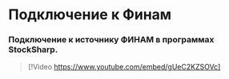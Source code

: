# Подключение к Финам

### Подключение к источнику ФИНАМ в программах StockSharp.

> [!Video https://www.youtube.com/embed/gUeC2KZSOVc]
